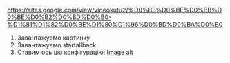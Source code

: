 https://sites.google.com/view/videokutu2/%D0%B3%D0%BE%D0%BB%D0%BE%D0%B2%D0%BD%D0%B0-%D1%81%D1%82%D0%BE%D1%80%D1%96%D0%BD%D0%BA%D0%B0

1. Завантажуємо картинку
2. Завантажуємо startallback
3. Ставим ось цю конфігурацію: [Image alt](https://raw.githubusercontent.com/shareddimahorvated23/mistrotuto/patch-1/1a.png)
